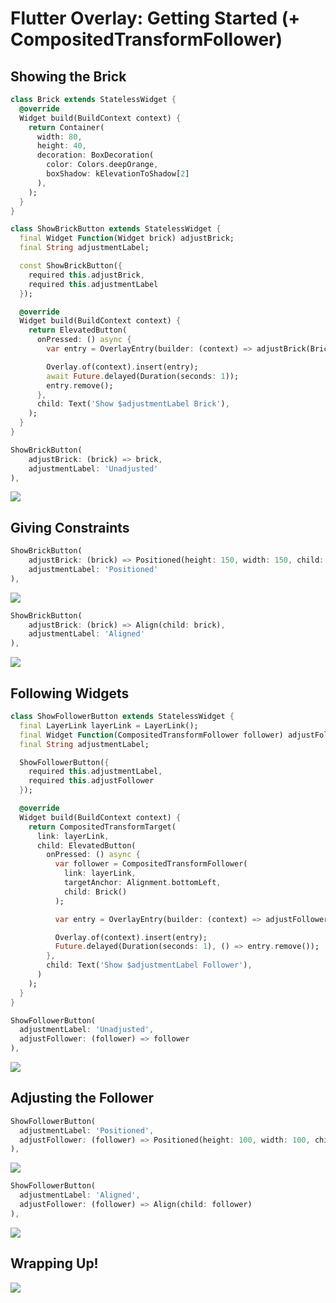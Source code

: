 # Flutter Overlay: Getting Started (+ CompositedTransformFollower)

## Showing the Brick

```dart
class Brick extends StatelessWidget {
  @override
  Widget build(BuildContext context) {
    return Container(
      width: 80,
      height: 40,
      decoration: BoxDecoration(
        color: Colors.deepOrange,
        boxShadow: kElevationToShadow[2]
      ),
    );
  }
}
```

```dart
class ShowBrickButton extends StatelessWidget {
  final Widget Function(Widget brick) adjustBrick;
  final String adjustmentLabel;

  const ShowBrickButton({
    required this.adjustBrick,
    required this.adjustmentLabel
  });

  @override
  Widget build(BuildContext context) {
    return ElevatedButton(
      onPressed: () async {
        var entry = OverlayEntry(builder: (context) => adjustBrick(Brick()));

        Overlay.of(context).insert(entry);
        await Future.delayed(Duration(seconds: 1));
        entry.remove();
      },
      child: Text('Show $adjustmentLabel Brick'),
    );
  }
}
```

```dart
ShowBrickButton(
    adjustBrick: (brick) => brick,
    adjustmentLabel: 'Unadjusted'
),
```

![](brick-unadjusted.gif)

## Giving Constraints

```dart
ShowBrickButton(
    adjustBrick: (brick) => Positioned(height: 150, width: 150, child: brick),
    adjustmentLabel: 'Positioned'
),
```

![](brick-positioned.gif)

```dart
ShowBrickButton(
    adjustBrick: (brick) => Align(child: brick),
    adjustmentLabel: 'Aligned'
),
```

![](brick-aligned.gif)

## Following Widgets

```dart
class ShowFollowerButton extends StatelessWidget {
  final LayerLink layerLink = LayerLink();
  final Widget Function(CompositedTransformFollower follower) adjustFollower;
  final String adjustmentLabel;

  ShowFollowerButton({
    required this.adjustmentLabel,
    required this.adjustFollower
  });

  @override
  Widget build(BuildContext context) {
    return CompositedTransformTarget(
      link: layerLink,
      child: ElevatedButton(
        onPressed: () async {
          var follower = CompositedTransformFollower(
            link: layerLink,
            targetAnchor: Alignment.bottomLeft,
            child: Brick()
          );

          var entry = OverlayEntry(builder: (context) => adjustFollower(follower));

          Overlay.of(context).insert(entry);
          Future.delayed(Duration(seconds: 1), () => entry.remove());
        }, 
        child: Text('Show $adjustmentLabel Follower'),
      )
    );
  }
}
```

```dart
ShowFollowerButton(
  adjustmentLabel: 'Unadjusted',
  adjustFollower: (follower) => follower
),
```

![](follower-unadjusted.gif)

## Adjusting the Follower

```dart
ShowFollowerButton(
  adjustmentLabel: 'Positioned',
  adjustFollower: (follower) => Positioned(height: 100, width: 100, child: follower)
),
```

![](follower-positioned.gif)

```dart
ShowFollowerButton(
  adjustmentLabel: 'Aligned',
  adjustFollower: (follower) => Align(child: follower)
),
```

![](follower-aligned.gif)

## Wrapping Up!

![](overview.gif)

